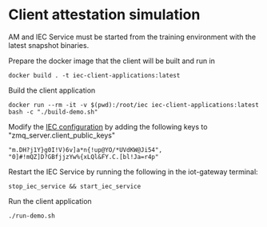 # Client attestation simulation

AM and IEC Service must be started from the training environment with the latest snapshot binaries.

Prepare the docker image that the client will be built and run in

    docker build . -t iec-client-applications:latest

Build the client application

    docker run --rm -it -v $(pwd):/root/iec iec-client-applications:latest bash -c "./build-demo.sh"

Modify the [IEC configuration](http://am.iec.com:8080/identitymanager/#iec) by adding the following keys to "zmq_server.client_public_keys"

    "m.DH?j1Y}g0I!V)6v]a*n{!up@YO/*UVdKW@Ji54",
    "0]#!mQZ]D?GBfjjzYw%{xLQl&FY.C.[bl!Ja=r4p"

Restart the IEC Service by running the following in the iot-gateway terminal:

    stop_iec_service && start_iec_service

Run the client application

    ./run-demo.sh

